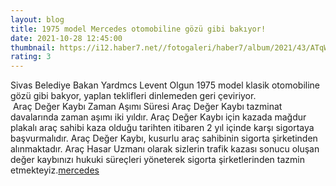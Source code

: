 ```yaml
--- 
layout: blog
title: 1975 model Mercedes otomobiline gözü gibi bakıyor!
date: 2021-10-28 12:45:00
thumbnail: https://i12.haber7.net//fotogaleri/haber7/album/2021/43/ATqW2_1635424753_7953_w750_h500.jpg
rating: 3
---
```

Sivas Belediye Bakan Yardmcs Levent Olgun 1975 model klasik otomobiline gözü gibi bakyor, yaplan teklifleri dinlemeden geri çeviriyor.</br>&nbsp;Araç Değer Kaybı Zaman Aşımı Süresi
Araç Değer Kaybı tazminat davalarında zaman aşımı iki yıldır. Araç Değer Kaybı için kazada mağdur plakalı araç sahibi kaza olduğu tarihten itibaren 2 yıl içinde karşı sigortaya başvurmalıdır. Araç Değer Kaybı, kusurlu araç sahibinin sigorta şirketinden alınmaktadır. Araç Hasar Uzmanı olarak sizlerin trafik kazası sonucu oluşan değer kaybınızı hukuki süreçleri yöneterek sigorta şirketlerinden tazmin etmekteyiz.<a href="https://www.profesyonelfirma.com/firma/arac-deger-kaybi-hesaplama">mercedes</a>